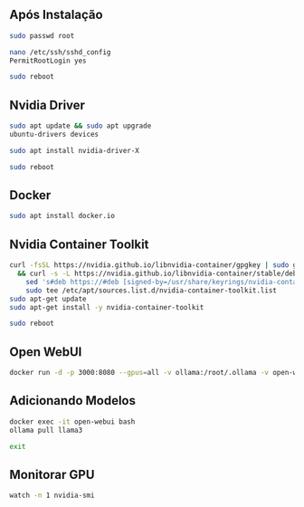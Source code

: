 ## Após Instalação

```bash
sudo passwd root

nano /etc/ssh/sshd_config
PermitRootLogin yes

sudo reboot

```

## Nvidia Driver

```bash
sudo apt update && sudo apt upgrade
ubuntu-drivers devices

sudo apt install nvidia-driver-X

sudo reboot

```

## Docker

```bash
sudo apt install docker.io

```
## Nvidia Container Toolkit

```bash
curl -fsSL https://nvidia.github.io/libnvidia-container/gpgkey | sudo gpg --dearmor -o /usr/share/keyrings/nvidia-container-toolkit-keyring.gpg \
  && curl -s -L https://nvidia.github.io/libnvidia-container/stable/deb/nvidia-container-toolkit.list | \
    sed 's#deb https://#deb [signed-by=/usr/share/keyrings/nvidia-container-toolkit-keyring.gpg] https://#g' | \
    sudo tee /etc/apt/sources.list.d/nvidia-container-toolkit.list
sudo apt-get update
sudo apt-get install -y nvidia-container-toolkit

sudo reboot

```

## Open WebUI

```bash
docker run -d -p 3000:8080 --gpus=all -v ollama:/root/.ollama -v open-webui:/app/backend/data --name open-webui --restart always ghcr.io/open-webui/open-webui:ollama

```

## Adicionando Modelos

```bash
docker exec -it open-webui bash
ollama pull llama3

exit

```

## Monitorar GPU

```bash
watch -n 1 nvidia-smi

```
